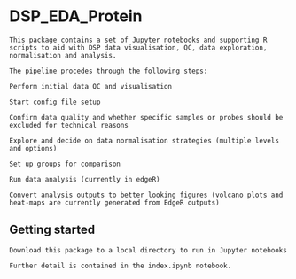 # DSP_EDA_Protein

    This package contains a set of Jupyter notebooks and supporting R scripts to aid with DSP data visualisation, QC, data exploration, normalisation and analysis.

    The pipeline procedes through the following steps:
    
    Perform initial data QC and visualisation

    Start config file setup

    Confirm data quality and whether specific samples or probes should be excluded for technical reasons

    Explore and decide on data normalisation strategies (multiple levels and options)

    Set up groups for comparison

    Run data analysis (currently in edgeR)

    Convert analysis outputs to better looking figures (volcano plots and  heat-maps are currently generated from EdgeR outputs)

## Getting started
    
    Download this package to a local directory to run in Jupyter notebooks
    
    Further detail is contained in the index.ipynb notebook.